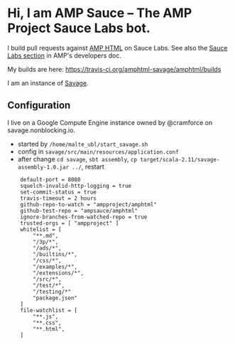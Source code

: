# Hi, I am AMP Sauce – The AMP Project Sauce Labs bot.

I build pull requests against [AMP HTML](https://github.com/ampproject/amphtml) on Sauce Labs. See also the [Sauce Labs section](https://github.com/ampproject/amphtml/blob/master/DEVELOPING.md#saucelabs) in AMP's developers doc.

My builds are here: https://travis-ci.org/amphtml-savage/amphtml/builds

I am an instance of [Savage](https://github.com/twbs/savage).

## Configuration

I live on a Google Compute Engine instance owned by @cramforce on savage.nonblocking.io.

- started by `/home/malte_ubl/start_savage.sh`
- config in `savage/src/main/resources/application.conf`
- after change `cd savage`, `sbt assembly`, `cp target/scala-2.11/savage-assembly-1.0.jar ../`, restart

```
    default-port = 8080
    squelch-invalid-http-logging = true
    set-commit-status = true
    travis-timeout = 2 hours
    github-repo-to-watch = "ampproject/amphtml"
    github-test-repo = "ampsauce/amphtml"
    ignore-branches-from-watched-repo = true
    trusted-orgs = [ "ampproject" ]
    whitelist = [
        "**.md",
        "/3p/*",
        "/ads/*",
        "/builtins/*",
        "/css/*",
        "/examples/*",
        "/extensions/*",
        "/src/*",
        "/test/*",
        "/testing/*"
        "package.json"
    ]
    file-watchlist = [
        "**.js",
        "**.css",
        "**.html",
    ]
```
